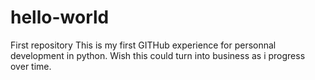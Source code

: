 # hello-world
First repository
This is my first GITHub experience for personnal development in python. 
Wish this could turn into business as i progress over time.
